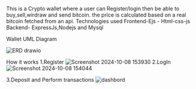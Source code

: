 This is a Crypto wallet where a user can Register/login then be able to buy,sell,wirdraw and send bitcoin. the price is calculated based on a real bitcoin fetched from an api.
Technologies used
Frontend-Ejs - Html-css-js
Backend- ExpressJs,Nodejs and Mysql

Wallet UML Diagram

![ERD drawio](https://github.com/user-attachments/assets/f31b768f-3d65-408b-880e-acd0b1a88c4e)

How it works
1.Register
![Screenshot 2024-10-08 153930](https://github.com/user-attachments/assets/01f211e4-afad-4f5e-90ba-d4c4724cbffe)
2.LogIn
![Screenshot 2024-10-08 154044](https://github.com/user-attachments/assets/7f3cb7c2-372f-40c8-b115-146d3610bc00)

3.Deposit and Perform transactions
![dashbord](https://github.com/user-attachments/assets/4fbf69b7-c4a3-4cfe-9022-0feb84f05ce0)

